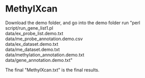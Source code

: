 # MethylXcan

Download the demo folder, and go into the demo folder run 
      "perl script/run_gene_list1.pl \
            data/ex_probe_list.demo.txt \
            data/me_probe_annotation.demo.csv \
            data/ex_dataset.demo.txt \
            data/me_dataset.demo.txt \
            data/methylation_annotation.demo.txt \
            data/gene_annotation.demo.txt"
            
The final "MethylXcan.txt" is the final results.
